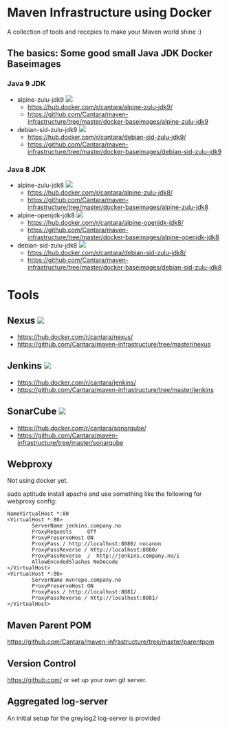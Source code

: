 # Maven Infrastructure using Docker

A collection of tools and recepies to make your Maven world shine :)    

## The basics:  Some good small Java JDK Docker Baseimages

### Java 9 JDK
* alpine-zulu-jdk9 [![](https://images.microbadger.com/badges/image/cantara/alpine-zulu-jdk9.svg)](https://microbadger.com/images/cantara/alpine-zulu-jdk9 "Get your own image badge on microbadger.com")
  * https://hub.docker.com/r/cantara/alpine-zulu-jdk9/
  * https://github.com/Cantara/maven-infrastructure/tree/master/docker-baseimages/alpine-zulu-jdk9
* debian-sid-zulu-jdk9 [![](https://images.microbadger.com/badges/image/cantara/debian-sid-zulu-jdk9.svg)](https://microbadger.com/images/cantara/debian-sid-zulu-jdk9 "Get your own image badge on microbadger.com")
  * https://hub.docker.com/r/cantara/debian-sid-zulu-jdk9/
  * https://github.com/Cantara/maven-infrastructure/tree/master/docker-baseimages/debian-sid-zulu-jdk9

### Java 8 JDK
* alpine-zulu-jdk8 [![](https://images.microbadger.com/badges/image/cantara/alpine-zulu-jdk8.svg)](https://microbadger.com/images/cantara/alpine-zulu-jdk8 "Get your own image badge on microbadger.com")
  * https://hub.docker.com/r/cantara/alpine-zulu-jdk8/
  * https://github.com/Cantara/maven-infrastructure/tree/master/docker-baseimages/alpine-zulu-jdk8
* alpine-openjdk-jdk8 [![](https://images.microbadger.com/badges/image/cantara/alpine-openjdk-jdk8.svg)](https://microbadger.com/images/cantara/alpine-openjdk-jdk8 "Get your own image badge on microbadger.com") 
  * https://hub.docker.com/r/cantara/alpine-openjdk-jdk8/
  * https://github.com/Cantara/maven-infrastructure/tree/master/docker-baseimages/alpine-openjdk-jdk8
* debian-sid-zulu-jdk8 [![](https://images.microbadger.com/badges/image/cantara/debian-sid-zulu-jdk8.svg)](https://microbadger.com/images/cantara/debian-sid-zulu-jdk8 "Get your own image badge on microbadger.com")
  * https://hub.docker.com/r/cantara/debian-sid-zulu-jdk8/
  * https://github.com/Cantara/maven-infrastructure/tree/master/docker-baseimages/debian-sid-zulu-jdk8


# Tools

## Nexus [![](https://images.microbadger.com/badges/image/cantara/nexus.svg)](https://microbadger.com/images/cantara/nexus "Get your own image badge on microbadger.com") 
* https://hub.docker.com/r/cantara/nexus/
* https://github.com/Cantara/maven-infrastructure/tree/master/nexus


## Jenkins [![](https://images.microbadger.com/badges/image/cantara/jenkins.svg)](https://microbadger.com/images/cantara/jenkins "Get your own image badge on microbadger.com") 
* https://hub.docker.com/r/cantara/jenkins/ 
* https://github.com/Cantara/maven-infrastructure/tree/master/jenkins

## SonarCube [![](https://images.microbadger.com/badges/image/cantara/sonarqube.svg)](https://microbadger.com/images/cantara/sonarqube "Get your own image badge on microbadger.com") 
* https://hub.docker.com/r/cantara/sonarqube/ 
* https://github.com/Cantara/maven-infrastructure/tree/master/sonarqube


## Webproxy 

Not using docker yet. 

sudo aptitude install apache and use something like the following for webproxy config: 

```
NameVirtualHost *:80
<VirtualHost *:80>
        ServerName jenkins.company.no
        ProxyRequests     Off
        ProxyPreserveHost ON
        ProxyPass / http://localhost:8080/ nocanon
        ProxyPassReverse / http://localhost:8080/
        ProxyPassReverse  /  http://jenkins.company.no/i
        AllowEncodedSlashes NoDecode
</VirtualHost>
<VirtualHost *:80>
        ServerName mvnrepo.company.no
        ProxyPreserveHost ON
        ProxyPass / http://localhost:8081/
        ProxyPassReverse / http://localhost:8081/
</VirtualHost>
```

## Maven Parent POM
https://github.com/Cantara/maven-infrastructure/tree/master/parentpom

## Version Control

https://github.com/ or set up your own git server.


## Aggregated log-server
An initial setup for the greylog2 log-server is provided 

